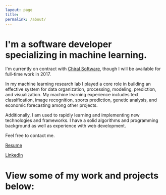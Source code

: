 ```yaml
---
layout: page
title:
permalink: /about/
---
```

# I'm a software developer specializing in machine learning.

I'm currently on contract with [Chiral Software](https://chiralsoftware.com/), though I will be available for full-time work in 2017.

<!-- I currently do contract work as a machine learning and software developer, building custom solutions that are tailored to my client's data and needs.  -->

In my machine learning research lab I played a core role in building an effective system for data organization, processing, modeling, prediction, and visualization. My machine learning experience includes text classification, image recognition, sports prediction, genetic analysis, and economic forecasting among other projects.

Additionally, I am used to rapidly learning and implementing new technologies and frameworks. I have a solid algorithms and programming background as well as experience with web development.

Feel free to contact me.


[Resume](/pdfs/Remington_Resume.pdf)

[LinkedIn](https://www.linkedin.com/in/remingtonmichael)

# View some of my work and projects below:
